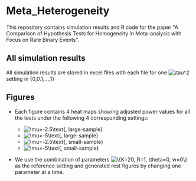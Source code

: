 # Meta_Heterogeneity
This repository contains simulation results and R code for the paper "A Comparison of Hypothesis Tests for Homogeneity in Meta-analysis with Focus on Rare Binary Events".
## All simulation results
All simulation results are stored in excel files with each file for one <img src="https://latex.codecogs.com/gif.latex?\tau^2" title="\tau^2" /> setting in {0,0.1,...,1}
## Figures
  * Each figure contains 4 heat maps showing adjusted power values for all the tests under the following 4 corresponding settings:
  
    * <img src="https://latex.codecogs.com/gif.latex?\mu=-2.5\text{,&space;large-sample}" title="\mu=-2.5\text{, large-sample}" />
    * <img src="https://latex.codecogs.com/gif.latex?\mu=-5\text{,&space;large-sample}" title="\mu=-5\text{, large-sample}" />
    * <img src="https://latex.codecogs.com/gif.latex?\mu=-2.5\text{,&space;small-sample}" title="\mu=-2.5\text{, small-sample}" />
    * <img src="https://latex.codecogs.com/gif.latex?\mu=-5\text{,&space;small-sample}" title="\mu=-5\text{, small-sample}" />
  
  * We use the combination of parameters <img src="https://latex.codecogs.com/gif.latex?\{K=20,&space;R=1,&space;\theta=0,&space;w=0\}" title="\{K=20, R=1, \theta=0, w=0\}" /> as the reference setting and generated rest figures by changing one parameter at a time. 
